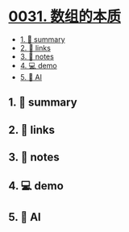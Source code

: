 # [0031. 数组的本质](https://github.com/tnotesjs/TNotes.javascript/tree/main/notes/0031.%20%E6%95%B0%E7%BB%84%E7%9A%84%E6%9C%AC%E8%B4%A8)


<!-- region:toc -->

- [1. 📝 summary](#1--summary)
- [2. 🔗 links](#2--links)
- [3. 📒 notes](#3--notes)
- [4. 💻 demo](#4--demo)
- [5. 🤖 AI](#5--ai)

<!-- endregion:toc -->

## 1. 📝 summary

## 2. 🔗 links
## 3. 📒 notes
## 4. 💻 demo
## 5. 🤖 AI
